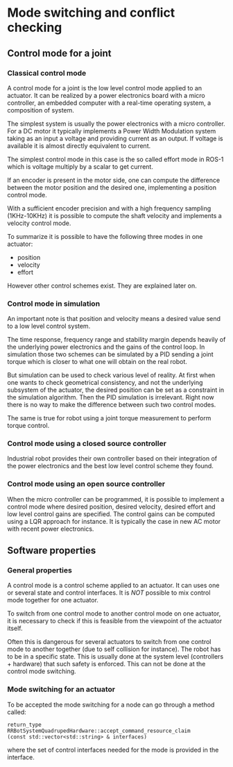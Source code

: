 # Mode switching and conflict checking

## Control mode for a joint

### Classical control mode 

A control mode for a joint is the low level control mode applied to an actuator. It can be realized by a power electronics board with a micro controller, an embedded computer with a real-time operating system, a composition of system.

The simplest system is usually the power electronics with a micro controller.
For a DC motor it typically implements a Power Width Modulation system taking as an input a voltage and providing current as an output.
If voltage is available it is almost directly equivalent to current.

The simplest control mode in this case is the so called effort mode in ROS-1 which is voltage multiply by a scalar to get current.

If an encoder is present in the motor side, one can compute the difference between the motor position and the desired one, implementing a position control mode.

With a sufficient encoder precision and with a high frequency sampling (1KHz-10KHz) it is possible to compute the shaft velocity and implements a velocity control mode.

To summarize it is possible to have the following three modes in one actuator:
 * position
 * velocity
 * effort

However other control schemes exist. They are explained later on.

### Control mode in simulation

An important note is that position and velocity means a desired value send to a low level control system.

The time response, frequency range and stability margin depends heavily of the underlying power electronics and the gains of the control loop.
In simulation those two schemes can be simulated by a PID sending a joint torque which is closer to what one will obtain on the real robot.

But simulation can be used to check various level of reality. At first when one wants to check geometrical consistency, 
and not the underlying subsystem of the actuator, the desired position can be set as a constraint in the simulation algorithm.
Then the PID simulation is irrelevant. Right now there is no way to make the difference between such two control modes.

The same is true for robot using a joint torque measurement to perform torque control.


### Control mode using a closed source controller

Industrial robot provides their own controller based on their integration of the power electronics and the best low level control scheme they found.

### Control mode using an open source controller
When the micro controller can be programmed, it is possible to implement a control mode where desired position, desired velocity, desired effort and low level control gains are specified. The control gains can be computed using a LQR approach for instance.
It is typically the case in new AC motor with recent power electronics.

## Software properties

### General properties 
A control mode is a control scheme applied to an actuator. It can uses one or several state and control interfaces. 
It is *NOT* possible to mix control mode together for one actuator. 

To switch from one control mode to another control mode on one actuator, it is necessary to check if this is feasible from the viewpoint of the actuator itself. 

Often this is dangerous for several actuators to switch from one control mode to another together (due to self collision for instance).
The robot has to be in a specific state. This is usually done at the system level (controllers + hardware) that such safety is enforced. 
This can not be done at the control mode switching.

### Mode switching for an actuator

To be accepted the mode switching for a node can go through a method called:
```
return_type
RRBotSystemQuadrupedHardware::accept_command_resource_claim
(const std::vector<std::string> & interfaces)
```
where the set of control interfaces needed for the mode is provided in the interface.





